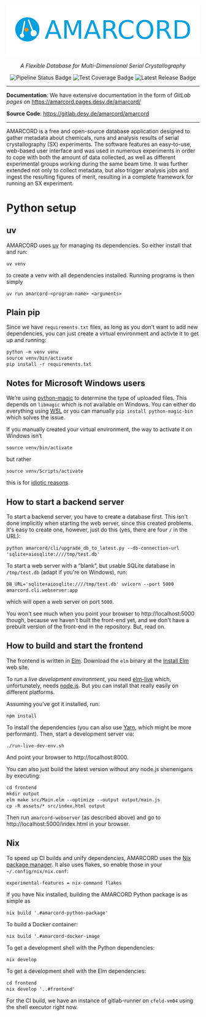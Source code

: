 <div align="center">
  <p>
	<a href="https://amarcord.pages.desy.de/amarcord/"><img src="/docs/source/amarcord-logo-with-title.png" alt="AMARCORD Logo with Title Text"></a>
  </p>
  <p>
	  <em>A Flexible Database for Multi-Dimensional Serial Crystallography</em>
  </p>

  <img src="https://gitlab.desy.de/amarcord/amarcord/badges/main/pipeline.svg" alt="Pipeline Status Badge" />
  <img src="https://gitlab.desy.de/amarcord/amarcord/badges/main/coverage.svg?min_good=79" alt="Test Coverage Badge" />
  <img src="https://gitlab.desy.de/amarcord/amarcord/-/badges/release.svg" alt="Latest Release Badge" />
</div>

---

**Documentation**: We have extensive documentation in the form of *GitLab pages* on https://amarcord.pages.desy.de/amarcord/

**Source Code**: https://gitlab.desy.de/amarcord/amarcord

---

AMARCORD is a free and open-source database application designed to gather metadata about chemicals, runs and analysis results of serial crystallography (SX) experiments. The software features an easy-to-use, web-based user interface and was used in numerous experiments in order to cope with both the amount of data collected, as well as different experimental groups working during the same beam time. It was further extended not only to collect metadata, but also trigger analysis jobs and ingest the resulting figures of merit, resulting in a complete framework for running an SX experiment.

# Python setup

## uv
AMARCORD uses [uv](https://docs.astral.sh/uv/) for managing its dependencies. So either install that and run:

```
uv venv
```

to create a venv with all dependencies installed. Running programs is then simply

```
uv run amarcord-<program-name> <arguments>
```

## Plain pip

Since we have `requirements.txt` files, as long as you don’t want to add new dependencies, you can just create a virtual environment and activte it to get up and running:

```
python -m venv venv
source venv/bin/activate
pip install -r requirements.txt
```

## Notes for Microsoft Windows users

We’re using [python-magic](https://pypi.org/project/python-magic/) to determine the type of uploaded files. This depends on `libmagic` which is not available on Windows. You can either do everything using [WSL](https://docs.microsoft.com/en-us/windows/wsl/install) or you can manually `pip install python-magic-bin` which solves the issue.

If you manually created your virtual environment, the way to activate it on Windows isn’t

``` shell
source venv/bin/activate
```

but rather

``` shell
source venv/Scripts/activate
```

this is for [idiotic reasons](https://stackoverflow.com/questions/43826134/why-is-the-bin-directory-named-differently-scripts-on-windows).

## How to start a backend server

To start a backend server, you have to create a database first. This isn't done implicitly when starting the web server, since this created problems. It's easy to create one, however, just do this (yes, there are four `/` in the URL):

```
python amarcord/cli/upgrade_db_to_latest.py --db-connection-url 'sqlite+aiosqlite:////tmp/test.db'
```

To start a web server with a “blank”, but usable SQLite database in `/tmp/test.db` (adapt if you're on Windows), run:

```
DB_URL='sqlite+aiosqlite:////tmp/test.db' uvicorn --port 5000 amarcord.cli.webserver:app
```

which will open a web server on port `5000`.

You won't see much when you point your browser to http://localhost:5000 though, because we haven't built the front-end yet, and we don't have a prebuilt version of the front-end in the repository. But, read on.

## How to build and start the frontend

The frontend is written in [Elm](https://elm-lang.org/). Download the `elm` binary at the [Install Elm](https://guide.elm-lang.org/install/elm.html) web site.

To run a *live development environment*, you need [elm-live](https://github.com/wking-io/elm-live) which, unfortunately, needs [node.js](https://nodejs.org/en/). But you can install that really easily on different platforms.

Assuming you’ve got it installed, run:

```
npm install
```

To install the dependencies (you can also use [Yarn](https://yarnpkg.com/), which might be more performant). Then, start a development server via:

```
./run-live-dev-env.sh
```

And point your browser to http://localhost:8000.

You can also just build the latest version without any node.js shenenigans by executing:

```
cd frontend
mkdir output
elm make src/Main.elm --optimize --output output/main.js
cp -R assets/* src/index.html output
```

Then run `amarcord-webserver` (as described above) and go to http://localhost:5000/index.html
in your browser.

## Nix

To speed up CI builds and unify dependencies, AMARCORD uses the [Nix package manager](https://nixos.org/). It also uses flakes, so enable those in your `~/.config/nix/nix.conf`:

```
experimental-features = nix-command flakes
```

If you have Nix installed, building the AMARCORD Python package is as simple as

```shell
nix build '.#amarcord-python-package'
```

To build a Docker container:

```shell
nix build '.#amarcord-docker-image
```

To get a development shell with the Python dependencies:

```shell
nix develop
```

To get a development shell with the Elm dependencies:

```shell
cd frontend
nix develop '..#frontend'
```

For the CI build, we have an instance of gitlab-runner on `cfeld-vm04` using the shell executor right now.

